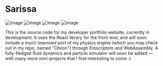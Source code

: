 # Sarissa

![image](https://github.com/Argyraspides/Sarissa/assets/95353936/faba7c27-0798-40ee-a43d-537bf23ee20b) ![image](https://github.com/Argyraspides/Sarissa/assets/95353936/88658146-38ca-4dc7-896f-4166f3aed94a) ![image](https://github.com/Argyraspides/Sarissa/assets/95353936/bd56954d-c437-493e-9231-f8ed43eeab45) ![image](https://github.com/Argyraspides/Sarissa/assets/95353936/6e619ad7-d610-431d-9c0f-76ac519d074b)


This is the source code for my developer portfolio website, currently in development. It uses the React library for the front-end, and will
soon include a much improved port of my physics engine (which you may check out in my repo, named "Chiron") through Emscriptem and WebAssembly. 
A fully-fledged fluid dynamics and particle simulator will soon be added — with many more mini-projects that I find interesting to come :)
